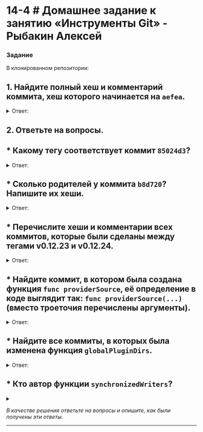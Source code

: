 # 14-4 # Домашнее задание к занятию «Инструменты Git» - Рыбакин Алексей

### Задание

В клонированном репозитории:

## 1. Найдите полный хеш и комментарий коммита, хеш которого начинается на `aefea`.

<details>
<summary>Ответ:</summary>

git show aefea

![1](img/14-4_aefea-1.png)

git log aefea -n 1

![2](img/14-4_aefea-2.png)

git log --pretty=oneline -1 aefea

![3](img/14-4_aefea-3.png)

git log --pretty=format:"%H %s" -1 aefea

![4](img/14-4_aefea-4.png)

</details>

## 2. Ответьте на вопросы.

## * Какому тегу соответствует коммит `85024d3`?

<details>
<summary>Ответ:</summary>

git show 85024d3

![5](img/14-4_85024d3-1.png)

git log aefea -n 1

![6](img/14-4_85024d3-2.png)

git log --pretty=oneline -1 85024d3

![7](img/14-4_85024d3-3.png)

git log --simplify-by-decoration -1 85024d3

![8](img/14-4_85024d3-4.png)

</details>

## * Сколько родителей у коммита `b8d720`? Напишите их хеши.

<details>
<summary>Ответ:</summary>

git log --pretty=%P -n 1 "b8d720"

![9](img/14-4_b8d720-1.png)

git show --pretty=%P b8d720

![10](img/14-4_b8d720-2.png)

</details>

## * Перечислите хеши и комментарии всех коммитов, которые были сделаны между тегами  v0.12.23 и v0.12.24.

<details>
<summary>Ответ:</summary>

git log v0.12.23..v0.12.24 --pretty=oneline

![11](img/14-4_hesh.png)

</details>

## * Найдите коммит, в котором была создана функция `func providerSource`, её определение в коде выглядит так: `func providerSource(...)` (вместо троеточия перечислены аргументы).

<details>
<summary>Ответ:</summary>

git log -S"func providerSource(" --oneline

![12](img/14-4_func.png)

</details>

## * Найдите все коммиты, в которых была изменена функция `globalPluginDirs`.

<details>
<summary>Ответ:</summary>

git log -S globalPluginDirs --oneline

![8](img/14-4_global.png)

</details>

 ## * Кто автор функции `synchronizedWriters`? 

<details>
<summary></summary>

git log -S"synchronizedWriters"

![9](img/14-4_autor.png)

</details>

*В качестве решения ответьте на вопросы и опишите, как были получены эти ответы.*

---
